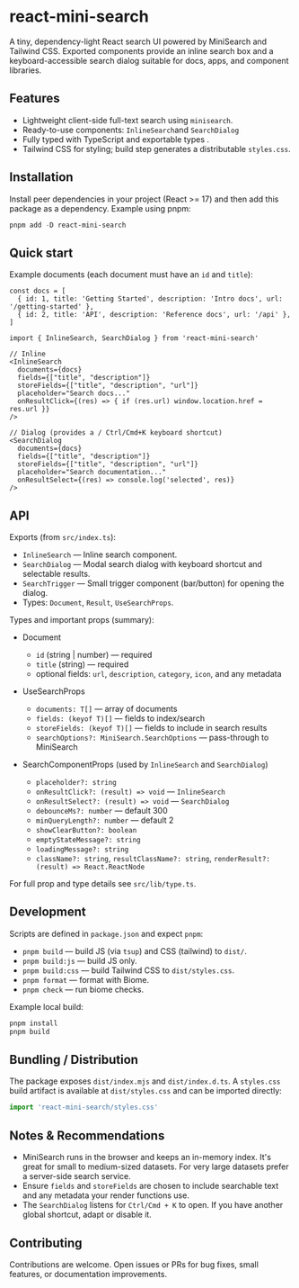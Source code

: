 # react-mini-search

A tiny, dependency-light React search UI powered by MiniSearch and Tailwind CSS. Exported components provide an inline search box and a keyboard-accessible search dialog suitable for docs, apps, and component libraries.

## Features

- Lightweight client-side full-text search using `minisearch`.
- Ready-to-use components: `InlineSearch`and `SearchDialog`
- Fully typed with TypeScript and exportable types .
- Tailwind CSS for styling; build step generates a distributable `styles.css`.

## Installation

Install peer dependencies in your project (React >= 17) and then add this package as a dependency. Example using pnpm:

```powershell
pnpm add -D react-mini-search
```

## Quick start

Example documents (each document must have an `id` and `title`):

```tsx
const docs = [
  { id: 1, title: 'Getting Started', description: 'Intro docs', url: '/getting-started' },
  { id: 2, title: 'API', description: 'Reference docs', url: '/api' },
]

import { InlineSearch, SearchDialog } from 'react-mini-search'

// Inline
<InlineSearch
  documents={docs}
  fields={["title", "description"]}
  storeFields={["title", "description", "url"]}
  placeholder="Search docs..."
  onResultClick={(res) => { if (res.url) window.location.href = res.url }}
/>

// Dialog (provides a / Ctrl/Cmd+K keyboard shortcut)
<SearchDialog
  documents={docs}
  fields={["title", "description"]}
  storeFields={["title", "description", "url"]}
  placeholder="Search documentation..."
  onResultSelect={(res) => console.log('selected', res)}
/>
```

## API

Exports (from `src/index.ts`):

- `InlineSearch` — Inline search component.
- `SearchDialog` — Modal search dialog with keyboard shortcut and selectable results.
- `SearchTrigger` — Small trigger component (bar/button) for opening the dialog.
- Types: `Document`, `Result`, `UseSearchProps`.

Types and important props (summary):

- Document

  - `id` (string | number) — required
  - `title` (string) — required
  - optional fields: `url`, `description`, `category`, `icon`, and any metadata

- UseSearchProps<T>

  - `documents: T[]` — array of documents
  - `fields: (keyof T)[]` — fields to index/search
  - `storeFields: (keyof T)[]` — fields to include in search results
  - `searchOptions?: MiniSearch.SearchOptions` — pass-through to MiniSearch

- SearchComponentProps (used by `InlineSearch` and `SearchDialog`)

  - `placeholder?: string`
  - `onResultClick?: (result) => void` — `InlineSearch`
  - `onResultSelect?: (result) => void` — `SearchDialog`
  - `debounceMs?: number` — default 300
  - `minQueryLength?: number` — default 2
  - `showClearButton?: boolean`
  - `emptyStateMessage?: string`
  - `loadingMessage?: string`
  - `className?: string`, `resultClassName?: string`, `renderResult?: (result) => React.ReactNode`

For full prop and type details see `src/lib/type.ts`.

## Development

Scripts are defined in `package.json` and expect `pnpm`:

- `pnpm build` — build JS (via `tsup`) and CSS (tailwind) to `dist/`.
- `pnpm build:js` — build JS only.
- `pnpm build:css` — build Tailwind CSS to `dist/styles.css`.
- `pnpm format` — format with Biome.
- `pnpm check` — run biome checks.

Example local build:

```powershell
pnpm install
pnpm build
```

## Bundling / Distribution

The package exposes `dist/index.mjs` and `dist/index.d.ts`. A `styles.css` build artifact is available at `dist/styles.css` and can be imported directly:

```js
import 'react-mini-search/styles.css'
```

## Notes & Recommendations

- MiniSearch runs in the browser and keeps an in-memory index. It's great for small to medium-sized datasets. For very large datasets prefer a server-side search service.
- Ensure `fields` and `storeFields` are chosen to include searchable text and any metadata your render functions use.
- The `SearchDialog` listens for `Ctrl/Cmd + K` to open. If you have another global shortcut, adapt or disable it.

## Contributing

Contributions are welcome. Open issues or PRs for bug fixes, small features, or documentation improvements.


